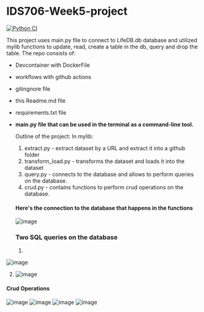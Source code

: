 # IDS706-Week5-project

[![Python CI](https://github.com/Nastiiasaenko/IDS706-Week1-project/actions/workflows/main.yml/badge.svg)](https://github.com/Nastiiasaenko/IDS706-Week1-project/actions/workflows/main.yml)

This project uses main.py file to connect to LifeDB.db database and utilized mylib functions to update, read, create a table in the db, query and drop the table. The repo consists of: 

* Devcontainer with DockerFile
* workflows with github actions
* gitingnore file
* this Readme.md file
* requirements.txt file
* **main.py file  that can be used in the terminal as a command-line tool.**

  Outline of the project:
  In  mylib:
  1) extract.py - extract dataset by a URL and extract it into a github folder
  2) transform_load.py - transforms the dataset and loads it into the dataset
  3) query.py - connects to the database and allows to perform queries on the database.
  4) crud.py - contains functions to perform crud operations on the database.
 
  #### Here's the connection to the database that happens in the functions
  ![image](https://github.com/nogibjj/as1466_sqlite_lab/assets/54864655/18c478c5-6fd5-46e0-b13e-d7c54dfaef31)

  ### Two SQL queries on the database
  1) 
 
![image](https://github.com/nogibjj/as1466_sqlite_lab/assets/54864655/c93fa827-6f13-438b-8c19-1abf987c8687)

2) ![image](https://github.com/nogibjj/as1466_sqlite_lab/assets/54864655/3bbda405-3217-4436-9dd8-b09be97fbe52)

#### Crud Operations 
![image](https://github.com/nogibjj/as1466_sqlite_lab/assets/54864655/8f0c72e5-d27b-4483-aaff-7b80dfeb2189)
![image](https://github.com/nogibjj/as1466_sqlite_lab/assets/54864655/b973e53c-8c9e-49bb-844e-b5bc8bd06922)
![image](https://github.com/nogibjj/as1466_sqlite_lab/assets/54864655/4ba58465-9b2f-41df-8f58-48da9534eecf)
![image](https://github.com/nogibjj/as1466_sqlite_lab/assets/54864655/ffc4ecec-1f9c-40c0-b0b4-bdd99b659224)



